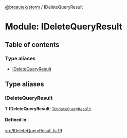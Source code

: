 [@breautek/storm](../README.md) / IDeleteQueryResult

# Module: IDeleteQueryResult

## Table of contents

### Type aliases

- [IDeleteQueryResult](IDeleteQueryResult.md#ideletequeryresult)

## Type aliases

### IDeleteQueryResult

Ƭ **IDeleteQueryResult**: [`IUpdateQueryResult`](../interfaces/IUpdateQueryResult.IUpdateQueryResult-1.md)

#### Defined in

[src/IDeleteQueryResult.ts:19](https://github.com/breautek/storm/blob/3449719/src/IDeleteQueryResult.ts#L19)
